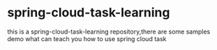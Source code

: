 # spring-cloud-task-learning
this is a spring-cloud-task-learning repository,there are some samples demo what can teach you how to use spring cloud task 
